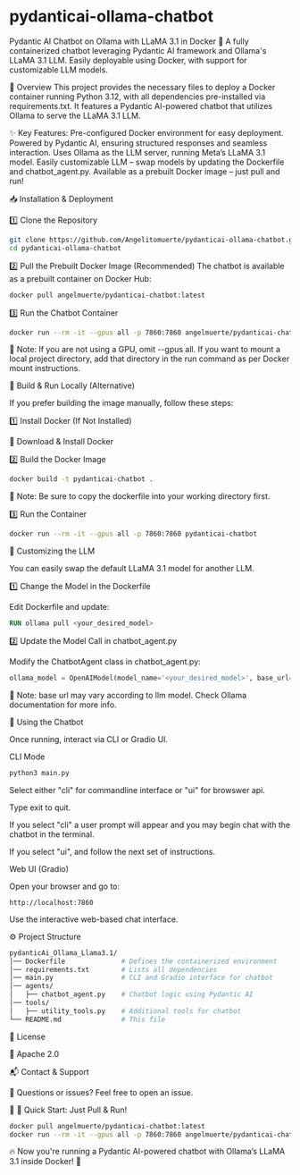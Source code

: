 # pydanticai-ollama-chatbot
Pydantic AI Chatbot on Ollama with LLaMA 3.1 in Docker
🚀 A fully containerized chatbot leveraging Pydantic AI framework and Ollama's LLaMA 3.1 LLM.
Easily deployable using Docker, with support for customizable LLM models.

📌 Overview
This project provides the necessary files to deploy a Docker container running Python 3.12, with all dependencies pre-installed via requirements.txt. It features a Pydantic AI-powered chatbot that utilizes Ollama to serve the LLaMA 3.1 LLM.

✨ Key Features:
Pre-configured Docker environment for easy deployment.
Powered by Pydantic AI, ensuring structured responses and seamless interaction.
Uses Ollama as the LLM server, running Meta’s LLaMA 3.1 model.
Easily customizable LLM – swap models by updating the Dockerfile and chatbot_agent.py.
Available as a prebuilt Docker image – just pull and run!

📥 Installation & Deployment

1️⃣ Clone the Repository
```bash
git clone https://github.com/Angelitomuerte/pydanticai-ollama-chatbot.git
cd pydanticai-ollama-chatbot
```

2️⃣ Pull the Prebuilt Docker Image (Recommended)
The chatbot is available as a prebuilt container on Docker Hub:

```bash
docker pull angelmuerte/pydanticai-chatbot:latest
```

3️⃣ Run the Chatbot Container
```bash
docker run --rm -it --gpus all -p 7860:7860 angelmuerte/pydanticai-chatbot:latest
```
🔹 Note: If you are not using a GPU, omit --gpus all. If you want to mount a local project directory, add that directory in the run command as per Docker mount instructions.

🔧 Build & Run Locally (Alternative)

If you prefer building the image manually, follow these steps:

1️⃣ Install Docker (If Not Installed)

🔹 Download & Install Docker

2️⃣ Build the Docker Image

```bash
docker build -t pydanticai-chatbot .
```
🔹 Note: Be sure to copy the dockerfile into your working directory first.

3️⃣ Run the Container

```bash
docker run --rm -it --gpus all -p 7860:7860 pydanticai-chatbot
```
🔄 Customizing the LLM

You can easily swap the default LLaMA 3.1 model for another LLM.

1️⃣ Change the Model in the Dockerfile

Edit Dockerfile and update:

```dockerfile
RUN ollama pull <your_desired_model>
```

2️⃣ Update the Model Call in chatbot_agent.py

Modify the ChatbotAgent class in chatbot_agent.py:

```python
ollama_model = OpenAIModel(model_name='<your_desired_model>', base_url='http://localhost:11434/v1')
```
🔹 Note: base url may vary according to llm model.  Check Ollama documentation for more info.

🤖 Using the Chatbot

Once running, interact via CLI or Gradio UI.

CLI Mode
```bash
python3 main.py
```

Select either "cli" for commandline interface or "ui" for browswer api. 

Type exit to quit.

If you select "cli" a user prompt will appear and you may begin chat with the chatbot in the terminal.

If you select "ui", and follow the next set of instructions.

Web UI (Gradio)

Open your browser and go to:

```arduino
http://localhost:7860
```

Use the interactive web-based chat interface.

⚙️ Project Structure

```bash
pydanticAi_Ollama_Llama3.1/
│── Dockerfile              # Defines the containerized environment
│── requirements.txt        # Lists all dependencies
│── main.py                 # CLI and Gradio interface for chatbot
│── agents/
│   ├── chatbot_agent.py    # Chatbot logic using Pydantic AI
│── tools/
│   ├── utility_tools.py    # Additional tools for chatbot
└── README.md               # This file
```

📜 License

🔹 Apache 2.0

📬 Contact & Support

💬 Questions or issues? Feel free to open an issue.

🔹 🚀 Quick Start: Just Pull & Run!

```bash
docker pull angelmuerte/pydanticai-chatbot:latest
docker run --rm -it --gpus all -p 7860:7860 angelmuerte/pydanticai-chatbot:latest
```

🔥 Now you're running a Pydantic AI-powered chatbot with Ollama’s LLaMA 3.1 inside Docker! 🚀
